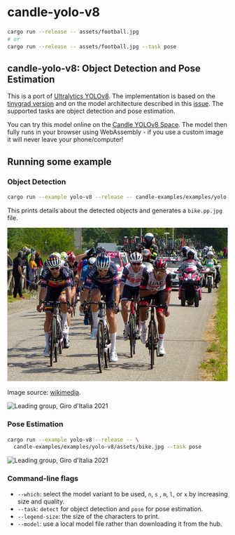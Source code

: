 
# candle-yolo-v8

```bash
cargo run --release -- assets/football.jpg
# or
cargo run --release -- assets/football.jpg --task pose
```



## candle-yolo-v8: Object Detection and Pose Estimation

This is a port of [Ultralytics
YOLOv8](https://github.com/ultralytics/ultralytics). The implementation is based
on the [tinygrad
version](https://github.com/tinygrad/tinygrad/blob/master/examples/yolov8.py)
and on the model architecture described in this
[issue](https://github.com/ultralytics/ultralytics/issues/189). The supported
tasks are object detection and pose estimation.

You can try this model online on the [Candle YOLOv8
Space](https://huggingface.co/spaces/lmz/candle-yolo). The model then fully runs
in your browser using WebAssembly - if you use a custom image it will never
leave your phone/computer!

## Running some example

### Object Detection
```bash
cargo run --example yolo-v8 --release -- candle-examples/examples/yolo-v8/assets/bike.jpg
```

This prints details about the detected objects and generates a `bike.pp.jpg` file.

![Leading group, Giro d'Italia 2021](./assets/bike.jpg)

Image source:
[wikimedia](https://commons.wikimedia.org/wiki/File:Leading_group,_Giro_d%27Italia_2021,_Stage_15.jpg).

![Leading group, Giro d'Italia 2021](./assets/bike.od.jpg)

### Pose Estimation
```bash
cargo run --example yolo-v8 --release -- \
  candle-examples/examples/yolo-v8/assets/bike.jpg --task pose
```

![Leading group, Giro d'Italia 2021](./assets/bike.pose.jpg)

### Command-line flags

- `--which`: select the model variant to be used, `n`, `s` , `m`, `l`, or `x` by
  increasing size and quality.
- `--task`: `detect` for object detection and `pose` for pose estimation.
- `--legend-size`: the size of the characters to print.
- `--model`: use a local model file rather than downloading it from the hub.

